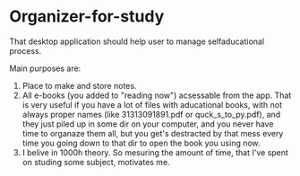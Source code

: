 # Organizer-for-study

That desktop application should help user to manage selfaducational process.

Main purposes are:
1. Place to make and store notes.
2. All e-books (you added to "reading now") acsessable from the app. That is very useful if you have a lot of files with aducational books, with not always proper names 
(like 31313091891.pdf or quck_s_to_py.pdf), and they just piled up in some dir on your computer, and you never have time to organaze them all, but you get's destracted by that
mess every time you going down to that dir to open the book you using now.
3. I belive in 1000h theory. So mesuring the amount of time, that I've spent on studing some subject, motivates me.
